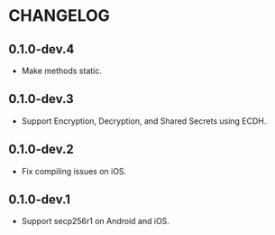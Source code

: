# CHANGELOG

## 0.1.0-dev.4

* Make methods static.

## 0.1.0-dev.3

* Support Encryption, Decryption, and Shared Secrets using ECDH.

## 0.1.0-dev.2

* Fix compiling issues on iOS.

## 0.1.0-dev.1

* Support secp256r1 on Android and iOS.
